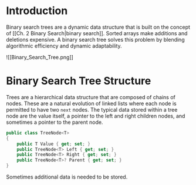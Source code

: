 # Introduction

Binary search trees are a dynamic data structure that is built on the concept of [[Ch. 2 Binary Search|binary search]]. Sorted arrays make additions and deletions expensive. A binary search tree solves this problem by blending algorithmic efficiency and dynamic adaptability.

![[Binary_Search_Tree.png]]

# Binary Search Tree Structure

Trees are a hierarchical data structure that are composed of chains of nodes. These are a natural evolution of linked lists where each node is permitted to have two `next` nodes. The typical data stored within a tree node are the value itself, a pointer to the left and right children nodes, and sometimes a pointer to the parent node.

```cs
public class TreeNode<T>
{
	public T Value { get; set; }
	public TreeNode<T> Left { get; set; }
	public TreeNode<T> Right { get; set; }
	public TreeNode<T>? Parent { get; set; }
}
```

Sometimes additional data is needed to be stored.